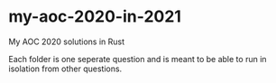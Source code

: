 # my-aoc-2020-in-2021
My AOC 2020 solutions in Rust

Each folder is one seperate question and is meant to be able to run in isolation from other questions.
